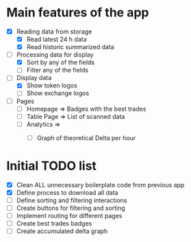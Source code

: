 # Main features of the app
- [X] Reading data from storage
    - [X] Read latest 24 h data
    - [X] Read historic summarized data
- [ ] Processing data for display
    - [X] Sort by any of the fields
    - [ ] Filter any of the fields
- [ ] Display data
    - [X] Show token logos
    - [ ] Show exchange logos
- [ ] Pages
    - [ ] Homepage => Badges with the best trades
    - [ ] Table Page => List of scanned data
    - [ ] Analytics =>
        - [ ] Graph of theoretical Delta per hour


# Initial TODO list
- [X] Clean ALL unnecessary boilerplate code from previous app
- [X] Define process to download all data
- [ ] Define sorting and filtering interactions
- [ ] Create buttons for filtering and sorting
- [ ] Implement routing for different pages
- [ ] Create best trades badges
- [ ] Create accumulated delta graph